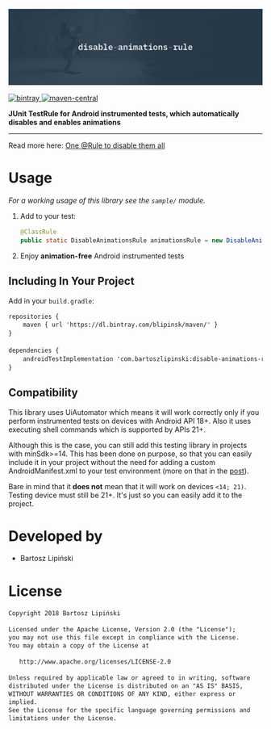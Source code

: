 ![Image](/img/2200x660.png)

[ ![bintray](https://img.shields.io/bintray/v/blipinsk/maven/disable-animations-rule?color=success&label=bintray) ](https://bintray.com/blipinsk/maven/disable-animations-rule/_latestVersion)
[ ![maven-central](https://img.shields.io/maven-central/v/com.bartoszlipinski/disable-animations-rule?label=maven-central) ](https://search.maven.org/search?q=g:com.bartoszlipinski%20AND%20a:disable-animations-rule)

**JUnit TestRule for Android instrumented tests, which automatically disables and enables animations**

---

Read more here: [One @Rule to disable them all](https://medium.com/p/d387da440318/)

Usage
=====
*For a working usage of this library see the `sample/` module.*

 1. Add to your test:

     ```java
     @ClassRule
     public static DisableAnimationsRule animationsRule = new DisableAnimationsRule();
     ```

 2. Enjoy **animation-free** Android instrumented tests

Including In Your Project
-------------------------
Add in your `build.gradle`:
```xml
repositories {
    maven { url 'https://dl.bintray.com/blipinsk/maven/' }
}

dependencies {
    androidTestImplementation 'com.bartoszlipinski:disable-animations-rule:2.0.0'
}
```

Compatibility
-------------
This library uses UiAutomator which means it will work correctly only if you perform instrumented tests on devices with Android API 18+. Also it uses executing shell commands which is supported by APIs 21+.

Although this is the case, you can still add this testing library in projects with minSdk>=14. This has been done on purpose, so that you can easily include it in your project without the need for adding a custom AndroidManifest.xml to your test environment (more on that in the [post](https://medium.com/p/d387da440318/)).

Bare in mind that it **does not** mean that it will work on devices `<14; 21)`. Testing device must still be 21+. It's just so you can easily add it to the project.

Developed by
============
 * Bartosz Lipiński

License
=======

    Copyright 2018 Bartosz Lipiński
    
    Licensed under the Apache License, Version 2.0 (the "License");
    you may not use this file except in compliance with the License.
    You may obtain a copy of the License at

       http://www.apache.org/licenses/LICENSE-2.0

    Unless required by applicable law or agreed to in writing, software
    distributed under the License is distributed on an "AS IS" BASIS,
    WITHOUT WARRANTIES OR CONDITIONS OF ANY KIND, either express or implied.
    See the License for the specific language governing permissions and
    limitations under the License.

